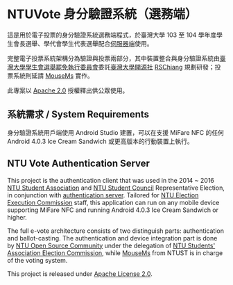 NTUVote 身分驗證系統（選務端）
==============================

這是用於電子投票的身分驗證系統選務端程式，於臺灣大學 103 至 104 學年度學生會長選舉、學代會學生代表選舉配合[伺服器端](https://github.com/rschiang/ntu-vote-auth-server)使用。

完整電子投票系統架構分為驗證與投票兩部分，其中裝置整合與身分驗證系統由[臺灣大學學生會選舉罷免執行委員會](https://www.facebook.com/NTUVote)委託[臺灣大學開源社](https://ntuosc.org) [RSChiang](https://github.com/rschiang/ntu-vote-auth-server) 規劃研發；投票系統則延請 [MouseMs](https://github.com/mousems/NTUvoteV2) 實作。

此專案以 [Apache 2.0](LICENSE.md) 授權釋出供公眾使用。

系統需求 / System Requirements
-----------------------------

身分驗證系統用戶端使用 Android Studio 建置，可以在支援 MiFare NFC 的任何 Android 4.0.3 Ice Cream Sandwich 或更高版本的行動裝置上執行。

NTU Vote Authentication Server
------------------------------

This project is the authentication client that was used in the 2014 ~ 2016 [NTU Student Association](https://ntustudents.org) and [NTU Student Council](http://ntusc.org) Representative Election, in conjunction with [authentication server](https://github.com/rschiang/ntu-vote-auth-server). Tailored for [NTU Election Execution Commission](https://www.facebook.com/NTUVote) staff, this application can run on any mobile device supporting MiFare NFC and running Android 4.0.3 Ice Cream Sandwich or higher.

The full e-vote architecture consists of two distinguish parts: authentication and ballot-casting. The authentication and device integration part is done by [NTU Open Source Community](https://ntuosc.org) under the delegation of [NTU Students' Association Election Commission](https://www.facebook.com/NTUVote), while [MouseMs](https://github.com/mousems/NTUvoteV2) from NTUST is in charge of the voting system.

This project is released under [Apache License 2.0](LICENSE.md).
